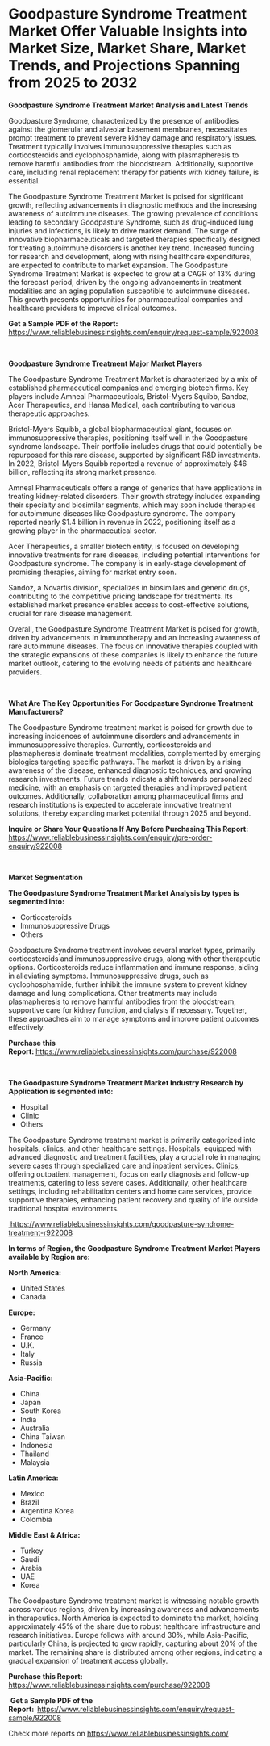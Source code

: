 <p><h1>Goodpasture Syndrome Treatment Market Offer Valuable Insights into Market Size, Market Share, Market Trends, and Projections Spanning from 2025 to 2032</h1></p><p><strong>Goodpasture Syndrome Treatment Market Analysis and Latest Trends</strong></p>
<p><p>Goodpasture Syndrome, characterized by the presence of antibodies against the glomerular and alveolar basement membranes, necessitates prompt treatment to prevent severe kidney damage and respiratory issues. Treatment typically involves immunosuppressive therapies such as corticosteroids and cyclophosphamide, along with plasmapheresis to remove harmful antibodies from the bloodstream. Additionally, supportive care, including renal replacement therapy for patients with kidney failure, is essential.</p><p>The Goodpasture Syndrome Treatment Market is poised for significant growth, reflecting advancements in diagnostic methods and the increasing awareness of autoimmune diseases. The growing prevalence of conditions leading to secondary Goodpasture Syndrome, such as drug-induced lung injuries and infections, is likely to drive market demand. The surge of innovative biopharmaceuticals and targeted therapies specifically designed for treating autoimmune disorders is another key trend. Increased funding for research and development, along with rising healthcare expenditures, are expected to contribute to market expansion. The Goodpasture Syndrome Treatment Market is expected to grow at a CAGR of 13% during the forecast period, driven by the ongoing advancements in treatment modalities and an aging population susceptible to autoimmune diseases. This growth presents opportunities for pharmaceutical companies and healthcare providers to improve clinical outcomes.</p></p>
<p><strong>Get a Sample PDF of the Report:&nbsp;</strong> <a href="https://www.reliablebusinessinsights.com/enquiry/request-sample/922008?utm_campaign=2446&utm_medium=2&utm_source=Github&utm_content=ia&utm_term=07032025&utm_id=goodpasture-syndrome-treatment">https://www.reliablebusinessinsights.com/enquiry/request-sample/922008</a></p>
<p>&nbsp;</p>
<p><strong>Goodpasture Syndrome Treatment Major Market Players</strong></p>
<p><p>The Goodpasture Syndrome Treatment Market is characterized by a mix of established pharmaceutical companies and emerging biotech firms. Key players include Amneal Pharmaceuticals, Bristol-Myers Squibb, Sandoz, Acer Therapeutics, and Hansa Medical, each contributing to various therapeutic approaches.</p><p>Bristol-Myers Squibb, a global biopharmaceutical giant, focuses on immunosuppressive therapies, positioning itself well in the Goodpasture syndrome landscape. Their portfolio includes drugs that could potentially be repurposed for this rare disease, supported by significant R&D investments. In 2022, Bristol-Myers Squibb reported a revenue of approximately $46 billion, reflecting its strong market presence.</p><p>Amneal Pharmaceuticals offers a range of generics that have applications in treating kidney-related disorders. Their growth strategy includes expanding their specialty and biosimilar segments, which may soon include therapies for autoimmune diseases like Goodpasture syndrome. The company reported nearly $1.4 billion in revenue in 2022, positioning itself as a growing player in the pharmaceutical sector.</p><p>Acer Therapeutics, a smaller biotech entity, is focused on developing innovative treatments for rare diseases, including potential interventions for Goodpasture syndrome. The company is in early-stage development of promising therapies, aiming for market entry soon.</p><p>Sandoz, a Novartis division, specializes in biosimilars and generic drugs, contributing to the competitive pricing landscape for treatments. Its established market presence enables access to cost-effective solutions, crucial for rare disease management.</p><p>Overall, the Goodpasture Syndrome Treatment Market is poised for growth, driven by advancements in immunotherapy and an increasing awareness of rare autoimmune diseases. The focus on innovative therapies coupled with the strategic expansions of these companies is likely to enhance the future market outlook, catering to the evolving needs of patients and healthcare providers.</p></p>
<p>&nbsp;</p>
<p><strong>What Are The Key Opportunities For Goodpasture Syndrome Treatment Manufacturers?</strong></p>
<p><p>The Goodpasture Syndrome treatment market is poised for growth due to increasing incidences of autoimmune disorders and advancements in immunosuppressive therapies. Currently, corticosteroids and plasmapheresis dominate treatment modalities, complemented by emerging biologics targeting specific pathways. The market is driven by a rising awareness of the disease, enhanced diagnostic techniques, and growing research investments. Future trends indicate a shift towards personalized medicine, with an emphasis on targeted therapies and improved patient outcomes. Additionally, collaboration among pharmaceutical firms and research institutions is expected to accelerate innovative treatment solutions, thereby expanding market potential through 2025 and beyond.</p></p>
<p><strong>Inquire or Share Your Questions If Any Before Purchasing This Report:</strong> <a href="https://www.reliablebusinessinsights.com/enquiry/pre-order-enquiry/922008?utm_campaign=2446&utm_medium=2&utm_source=Github&utm_content=ia&utm_term=07032025&utm_id=goodpasture-syndrome-treatment">https://www.reliablebusinessinsights.com/enquiry/pre-order-enquiry/922008</a></p>
<p>&nbsp;</p>
<p><strong>Market Segmentation</strong></p>
<p><strong>The Goodpasture Syndrome Treatment Market Analysis by types is segmented into:</strong></p>
<p><ul><li>Corticosteroids</li><li>Immunosuppressive Drugs</li><li>Others</li></ul></p>
<p><p>Goodpasture Syndrome treatment involves several market types, primarily corticosteroids and immunosuppressive drugs, along with other therapeutic options. Corticosteroids reduce inflammation and immune response, aiding in alleviating symptoms. Immunosuppressive drugs, such as cyclophosphamide, further inhibit the immune system to prevent kidney damage and lung complications. Other treatments may include plasmapheresis to remove harmful antibodies from the bloodstream, supportive care for kidney function, and dialysis if necessary. Together, these approaches aim to manage symptoms and improve patient outcomes effectively.</p></p>
<p><strong>Purchase this Report:&nbsp;</strong><a href="https://www.reliablebusinessinsights.com/purchase/922008?utm_campaign=2446&utm_medium=2&utm_source=Github&utm_content=ia&utm_term=07032025&utm_id=goodpasture-syndrome-treatment">https://www.reliablebusinessinsights.com/purchase/922008</a></p>
<p>&nbsp;</p>
<p><strong>The Goodpasture Syndrome Treatment Market Industry Research by Application is segmented into:</strong></p>
<p><ul><li>Hospital</li><li>Clinic</li><li>Others</li></ul></p>
<p><p>The Goodpasture Syndrome treatment market is primarily categorized into hospitals, clinics, and other healthcare settings. Hospitals, equipped with advanced diagnostic and treatment facilities, play a crucial role in managing severe cases through specialized care and inpatient services. Clinics, offering outpatient management, focus on early diagnosis and follow-up treatments, catering to less severe cases. Additionally, other healthcare settings, including rehabilitation centers and home care services, provide supportive therapies, enhancing patient recovery and quality of life outside traditional hospital environments.</p></p>
<p><a href="https://www.reliablebusinessinsights.com/goodpasture-syndrome-treatment-r922008?utm_campaign=2446&utm_medium=2&utm_source=Github&utm_content=ia&utm_term=07032025&utm_id=goodpasture-syndrome-treatment">&nbsp;https://www.reliablebusinessinsights.com/goodpasture-syndrome-treatment-r922008</a></p>
<p><strong>In terms of Region, the Goodpasture Syndrome Treatment Market Players available by Region are:</strong></p>
<p>
    <p> <strong> North America: </strong>
        <ul>
            <li>United States</li>
            <li>Canada</li>
        </ul>
        </p> 
    <p> <strong> Europe: </strong>
        <ul>
            <li>Germany</li>
            <li>France</li>
            <li>U.K.</li>
            <li>Italy</li>
            <li>Russia</li>
        </ul>
        </p> 
    <p> <strong> Asia-Pacific: </strong>
        <ul>
            <li>China</li>
            <li>Japan</li>
            <li>South Korea</li>
            <li>India</li>
            <li>Australia</li>
            <li>China Taiwan</li>
            <li>Indonesia</li>
            <li>Thailand</li>
            <li>Malaysia</li>
        </ul>
        </p> 
    <p> <strong> Latin America: </strong>
        <ul>
            <li>Mexico</li>
            <li>Brazil</li>
            <li>Argentina Korea</li>
            <li>Colombia</li>
        </ul>
        </p> 
    <p> <strong> Middle East & Africa: </strong>
        <ul>
            <li>Turkey</li>
            <li>Saudi</li>
            <li>Arabia</li>
            <li>UAE</li>
            <li>Korea</li>
        </ul>
    </p>
    </p>
<p><p>The Goodpasture Syndrome treatment market is witnessing notable growth across various regions, driven by increasing awareness and advancements in therapeutics. North America is expected to dominate the market, holding approximately 45% of the share due to robust healthcare infrastructure and research initiatives. Europe follows with around 30%, while Asia-Pacific, particularly China, is projected to grow rapidly, capturing about 20% of the market. The remaining share is distributed among other regions, indicating a gradual expansion of treatment access globally.</p></p>
<p><strong>Purchase this Report: </strong><a href="https://www.reliablebusinessinsights.com/purchase/922008?utm_campaign=2446&utm_medium=2&utm_source=Github&utm_content=ia&utm_term=07032025&utm_id=goodpasture-syndrome-treatment">https://www.reliablebusinessinsights.com/purchase/922008</a></p>
<p>&nbsp;<strong>Get a Sample PDF of the Report:&nbsp;&nbsp;</strong><a href="https://www.reliablebusinessinsights.com/enquiry/request-sample/922008?utm_campaign=2446&utm_medium=2&utm_source=Github&utm_content=ia&utm_term=07032025&utm_id=goodpasture-syndrome-treatment">https://www.reliablebusinessinsights.com/enquiry/request-sample/922008</a></p>
<p><strong></strong></p>
<p>Check more reports on <a href="https://www.reliablebusinessinsights.com/?utm_campaign=2446&utm_medium=2&utm_source=Github&utm_content=ia&utm_term=07032025&utm_id=goodpasture-syndrome-treatment">https://www.reliablebusinessinsights.com/</a></p>